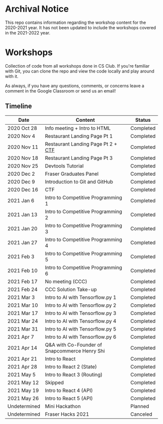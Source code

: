 # Archival Notice
This repo contains information regarding the workshop content for the 2020-2021 year. It has not been updated to include the workshops covered in the 2021-2022 year.

# Workshops
Collection of code from all workshops done in CS Club. If you're familiar with Git, you can clone the repo and view the code locally and play around with it.

As always, if you have any questions, comments, or concerns leave a comment in the Google Classroom or send us an email!

## Timeline

| Date         | Content                                                                 | Status    |
| ------------ | ----------------------------------------------------------------------- | --------- |
| 2020 Oct 28  | Info meeting + Intro to HTML                                            | Completed |
| 2020 Nov 4   | Restaurant Landing Page Pt 1                                            | Completed |
| 2020 Nov 11  | Restaurant Landing Page Pt 2 + [CTF](https://ctf1.davidli3100.repl.co/) | Completed |
| 2020 Nov 18  | Restaurant Landing Page Pt 3                                            | Completed |
| 2020 Nov 25  | Devtools Tutorial                                                       | Completed |
| 2020 Dec 2   | Fraser Graduates Panel                                                  | Completed |
| 2020 Dec 9   | Introduction to Git and GitHub                                          | Completed |
| 2020 Dec 16  | CTF                                                                     | Completed |
| 2021 Jan 6   | Intro to Competitive Programming 1                                      | Completed |
| 2021 Jan 13  | Intro to Competitive Programming 2                                      | Completed |
| 2021 Jan 20  | Intro to Competitive Programming 3                                      | Completed |
| 2021 Jan 27  | Intro to Competitive Programming 4                                      | Completed |
| 2021 Feb 3   | Intro to Competitive Programming 5                                      | Completed |
| 2021 Feb 10  | Intro to Competitive Programming 6                                      | Completed |
| 2021 Feb 17  | No meeting (CCC)                                                        | Completed |
| 2021 Feb 24  | CCC Solution Take-up                                                    | Completed |
| 2021 Mar 3   | Intro to AI with Tensorflow.py 1                                        | Completed |
| 2021 Mar 10  | Intro to AI with Tensorflow.py 2                                        | Completed |
| 2021 Mar 17  | Intro to AI with Tensorflow.py 3                                        | Completed |
| 2021 Mar 24  | Intro to AI with Tensorflow.py 4                                        | Completed |
| 2021 Mar 31  | Intro to AI with Tensorflow.py 5                                        | Completed |
| 2021 Apr 7   | Intro to AI with Tensorflow.py 6                                        | Completed |
| 2021 Apr 14  | Q&A with Co-Founder of Snapcommerce Henry Shi                           | Completed |
| 2021 Apr 21  | Intro to React                                                          | Completed |
| 2021 Apr 28  | Intro to React 2 (State)                                                | Completed |
| 2021 May 5   | Intro to React 3 (Routing)                                              | Completed |
| 2021 May 12  | Skipped                                                                 | Completed |
| 2021 May 19  | Intro to React 4 (API)                                                  | Completed |
| 2021 May 26  | Intro to React 5 (API)                                                  | Completed |
| Undetermined | Mini Hackathon                                                          | Planned   |
| Undetermined | Fraser Hacks 2021                                                       | Canceled  |
